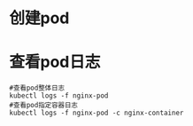 
# 创建pod


# 查看pod日志
```
#查看pod整体日志
kubectl logs -f nginx-pod
#查看pod指定容器日志
kubectl logs -f nginx-pod -c nginx-container
```

